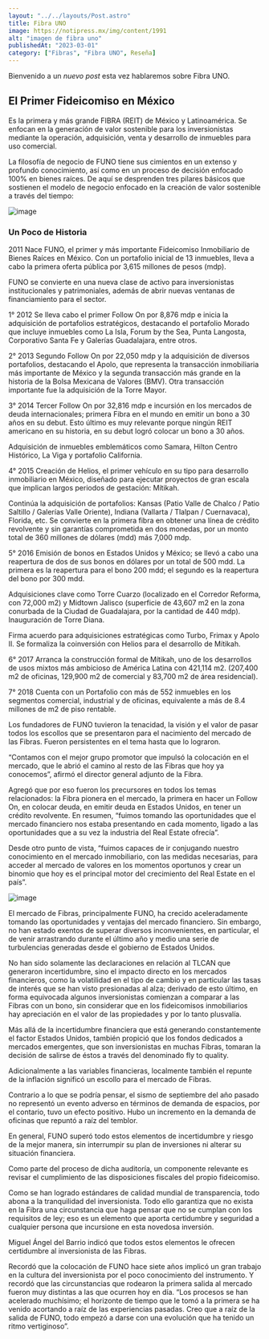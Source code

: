 ```yaml
---
layout: "../../layouts/Post.astro"
title: Fibra UNO
image: https://notipress.mx/img/content/1991
alt: "imagen de fibra uno"
publishedAt: "2023-03-01"
category: ["Fibras", "Fibra UNO", Reseña]
---
```


<!-- @format -->

Bienvenido a un _nuevo post_ esta vez hablaremos sobre Fibra UNO.

## El Primer Fideicomiso en México

Es la primera y más grande FIBRA (REIT) de México y Latinoamérica. Se enfocan en la generación de valor sostenible para los inversionistas mediante la operación, adquisición, venta y desarrollo de inmuebles para uso comercial.

La filosofía de negocio de FUNO tiene sus cimientos en un extenso y profundo conocimiento, así como en un proceso de decisión enfocado 100% en bienes raíces. De aquí se desprenden tres pilares básicos que sostienen el modelo de negocio enfocado en la creación de valor sostenible a través del tiempo:

![image](https://funo.mx/site_media/uploads/propiedad/mixtos/com01.galleria-1.webp)

### Un Poco de Historia

2011 Nace FUNO, el primer y más importante Fideicomiso Inmobiliario de Bienes Raíces en México. Con un portafolio inicial de 13 inmuebles, lleva a cabo la primera oferta pública por 3,615 millones de pesos (mdp).

FUNO se convierte en una nueva clase de activo para inversionistas institucionales y patrimoniales, además de abrir nuevas ventanas de financiamiento para el sector.

1° 2012 Se lleva cabo el primer Follow On por 8,876 mdp e inicia la adquisición de portafolios estratégicos, destacando el portafolio Morado que incluye inmuebles como La Isla, Forum by the Sea, Punta Langosta, Corporativo Santa Fe y Galerías Guadalajara, entre otros.

2° 2013 Segundo Follow On por 22,050 mdp y la adquisición de diversos portafolios, destacando el Apolo, que representa la transacción inmobiliaria más importante de México y la segunda transacción más grande en la historia de la Bolsa Mexicana de Valores (BMV). Otra transacción importante fue la adquisición de la Torre Mayor.

3° 2014 Tercer Follow On por 32,816 mdp e incursión en los mercados de deuda internacionales; primera Fibra en el mundo en emitir un bono a 30 años en su debut. Esto último es muy relevante porque ningún REIT americano en su historia, en su debut logró colocar un bono a 30 años.

Adquisición de inmuebles emblemáticos como Samara, Hilton Centro Histórico, La Viga y portafolio California.

4° 2015 Creación de Helios, el primer vehículo en su tipo para desarrollo inmobiliario en México, diseñado para ejecutar proyectos de gran escala que implican largos periodos de gestación: Mítikah.

Continúa la adquisición de portafolios: Kansas (Patio Valle de Chalco / Patio Saltillo / Galerías Valle Oriente), Indiana (Vallarta / Tlalpan / Cuernavaca), Florida, etc.
Se convierte en la primera fibra en obtener una línea de crédito revolvente y sin garantías comprometida en dos monedas, por un monto total de 360 millones de dólares (mdd) más 7,000 mdp.

5° 2016 Emisión de bonos en Estados Unidos y México; se llevó a cabo una reapertura de dos de sus bonos en dólares por un total de 500 mdd. La primera es la reapertura para el bono 200 mdd; el segundo es la reapertura del bono por 300 mdd.

Adquisiciones clave como Torre Cuarzo (localizado en el Corredor Reforma, con 72,000 m2) y Midtown Jalisco (superficie de 43,607 m2 en la zona conurbada de la Ciudad de Guadalajara, por la cantidad de 440 mdp).
Inauguración de Torre Diana.

Firma acuerdo para adquisiciones estratégicas como Turbo, Frimax y Apolo II.
Se formaliza la coinversión con Helios para el desarrollo de Mítikah.

6° 2017 Arranca la construcción formal de Mítikah, uno de los desarrollos de usos mixtos más ambicioso de América Latina con 421,114 m2. (207,400 m2 de oficinas, 129,900 m2 de comercial y 83,700 m2 de área residencial).

7° 2018 Cuenta con un Portafolio con más de 552 inmuebles en los segmentos comercial, industrial y de oficinas, equivalente a más de 8.4 millones de m2 de piso rentable.

Los fundadores de FUNO tuvieron la tenacidad, la visión y el valor de pasar todos los escollos que se presentaron para el nacimiento del mercado de las Fibras. Fueron persistentes en el tema hasta que lo lograron.

“Contamos con el mejor grupo promotor que impulsó la colocación en el mercado, que le abrió el camino al resto de las Fibras que hoy ya conocemos”, afirmó el director general adjunto de la Fibra.

Agregó que por eso fueron los precursores en todos los temas relacionados: la Fibra pionera en el mercado, la primera en hacer un Follow On, en colocar deuda, en emitir deuda en Estados Unidos, en tener un crédito revolvente. En resumen, “fuimos tomando las oportunidades que el mercado financiero nos estaba presentando en cada momento, ligado a las oportunidades que a su vez la industria del Real Estate ofrecía”.

Desde otro punto de vista, “fuimos capaces de ir conjugando nuestro conocimiento en el mercado inmobiliario, con las medidas necesarias, para acceder al mercado de valores en los momentos oportunos y crear un binomio que hoy es el principal motor del crecimiento del Real Estate en el país”.

![image](https://realestatemarket.com.mx/images/articles/119-propuestas-y-apuestas-por-mexico/142-funo/146-midtwon1.jpg)

El mercado de Fibras, principalmente FUNO, ha crecido aceleradamente tomando las oportunidades y ventajas del mercado financiero. Sin embargo, no han estado exentos de superar diversos inconvenientes, en particular, el de venir arrastrando durante el último año y medio una serie de turbulencias generadas desde el gobierno de Estados Unidos.

No han sido solamente las declaraciones en relación al TLCAN que generaron incertidumbre, sino el impacto directo en los mercados financieros, como la volatilidad en el tipo de cambio y en particular las tasas de interés que se han visto presionadas al alza; derivado de esto último, en forma equivocada algunos inversionistas comienzan a comparar a las Fibras con un bono, sin considerar que en los fideicomisos inmobiliarios hay apreciación en el valor de las propiedades y por lo tanto plusvalía.

Más allá de la incertidumbre financiera que está generando constantemente el factor Estados Unidos, también propició que los fondos dedicados a mercados emergentes, que son inversionistas en muchas Fibras, tomaran la decisión de salirse de éstos a través del denominado fly to quality.

Adicionalmente a las variables financieras, localmente también el repunte de la inflación significó un escollo para el mercado de Fibras.

Contrario a lo que se podría pensar, el sismo de septiembre del año pasado no representó un evento adverso en términos de demanda de espacios, por el contario, tuvo un efecto positivo. Hubo un incremento en la demanda de oficinas que repuntó a raíz del temblor.

En general, FUNO superó todo estos elementos de incertidumbre y riesgo de la mejor manera, sin interrumpir su plan de inversiones ni alterar su situación financiera.

Como parte del proceso de dicha auditoría, un componente relevante es revisar el cumplimiento de las disposiciones fiscales del propio fideicomiso.

Como se han logrado estándares de calidad mundial de transparencia, todo abona a la tranquilidad del inversionista. Todo ello garantiza que no exista en la Fibra una circunstancia que haga pensar que no se cumplan con los requisitos de ley; eso es un elemento que aporta certidumbre y seguridad a cualquier persona que incursione en esta novedosa inversión.

Miguel Ángel del Barrio indicó que todos estos elementos le ofrecen certidumbre al inversionista de las Fibras.

Recordó que la colocación de FUNO hace siete años implicó un gran trabajo en la cultura del inversionista por el poco conocimiento del instrumento. Y recordó que las circunstancias que rodearon la primera salida al mercado fueron muy distintas a las que ocurren hoy en día. “Los procesos se han acelerado muchísimo; el horizonte de tiempo que le tomó a la primera se ha venido acortando a raíz de las experiencias pasadas. Creo que a raíz de la salida de FUNO, todo empezó a darse con una evolución que ha tenido un ritmo vertiginoso”.
